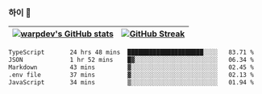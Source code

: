 
### 하이 👋
[![warpdev's GitHub stats](https://github-readme-stats.vercel.app/api?username=warpdev&show_icons=true&theme=vue-dark)](#) |[![GitHub Streak](https://github-readme-streak-stats.herokuapp.com/?user=warpdev&theme=dark)](#)
--- | --- |
<!--START_SECTION:waka-->

```txt
TypeScript       24 hrs 48 mins  █████████████████████░░░░   83.71 %
JSON             1 hr 52 mins    █▓░░░░░░░░░░░░░░░░░░░░░░░   06.34 %
Markdown         43 mins         ▓░░░░░░░░░░░░░░░░░░░░░░░░   02.45 %
.env file        37 mins         ▓░░░░░░░░░░░░░░░░░░░░░░░░   02.13 %
JavaScript       34 mins         ▒░░░░░░░░░░░░░░░░░░░░░░░░   01.94 %
```

<!--END_SECTION:waka-->

<!--
**warpdev/warpdev** is a ✨ _special_ ✨ repository because its `README.md` (this file) appears on your GitHub profile.

Here are some ideas to get you started:

- 🔭 I’m currently working on ...
- 🌱 I’m currently learning ...
- 👯 I’m looking to collaborate on ...
- 🤔 I’m looking for help with ...
- 💬 Ask me about ...
- 📫 How to reach me: ...
- 😄 Pronouns: ...
- ⚡ Fun fact: ...
-->

